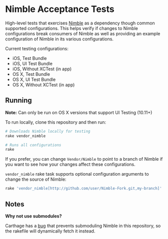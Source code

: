 Nimble Acceptance Tests
=======================

High-level tests that exercises [Nimble](https://github.com/Quick/Nimble) as a
dependency though common supported configurations. This helps verify if changes
to Nimble configurations break consumers of Nimble as well as providing an
example configuration of Nimble in its various configurations.

Current testing configurations:

- iOS, Test Bundle
- iOS, UI Test Bundle
- iOS, Without XCTest (in app)
- OS X, Test Bundle
- OS X, UI Test Bundle
- OS X, Without XCTest (in app)

Running
-------

**Note:** Can only be run on OS X versions that support UI Testing (10.11+)

To run locally, clone this repository and then run:

```bash
# Downloads Nimble locally for testing
rake vendor_nimble

# Runs all configurations
rake
```

If you prefer, you can change `Vendor/Nimble` to point to a branch of Nimble if
you want to see how your changes affect these configurations.

`vendor_nimble` rake task supports optional configuration arguments to change the source of Nimble:

```bash
rake 'vendor_nimble[http://github.com/user/Nimble-Fork.git,my-branch]'
```

Notes
-----

**Why not use submodules?**

Carthage has a [bug](https://github.com/Carthage/Carthage/issues/135) that
prevents submoduling Nimble in this repository, so the rakefile will
dynamically fetch it instead.

